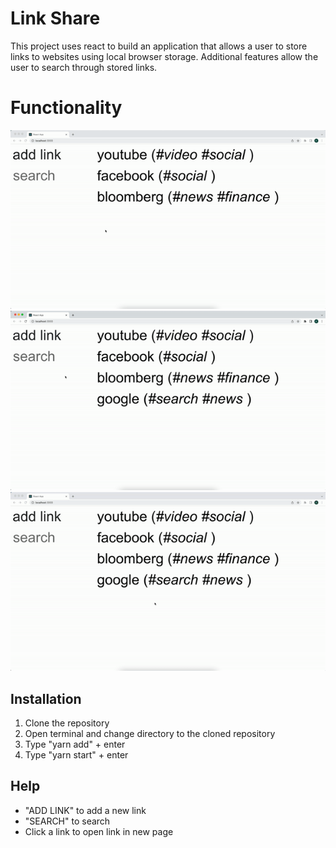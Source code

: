 # Link Share
This project uses react to build an application that allows a user to store links to websites using local browser storage. Additional features allow the user to search through stored links.

# Functionality
<img src="public/assets/Demo_1.gif">

<img src="public/assets/Demo_2.gif">

<img src="public/assets/Demo_3.gif">

## Installation
1. Clone the repository
2. Open terminal and change directory to the cloned repository
3. Type "yarn add" + enter
4. Type "yarn start" + enter

## Help
- "ADD LINK" to add a new link
- "SEARCH" to search
- Click a link to open link in new page



